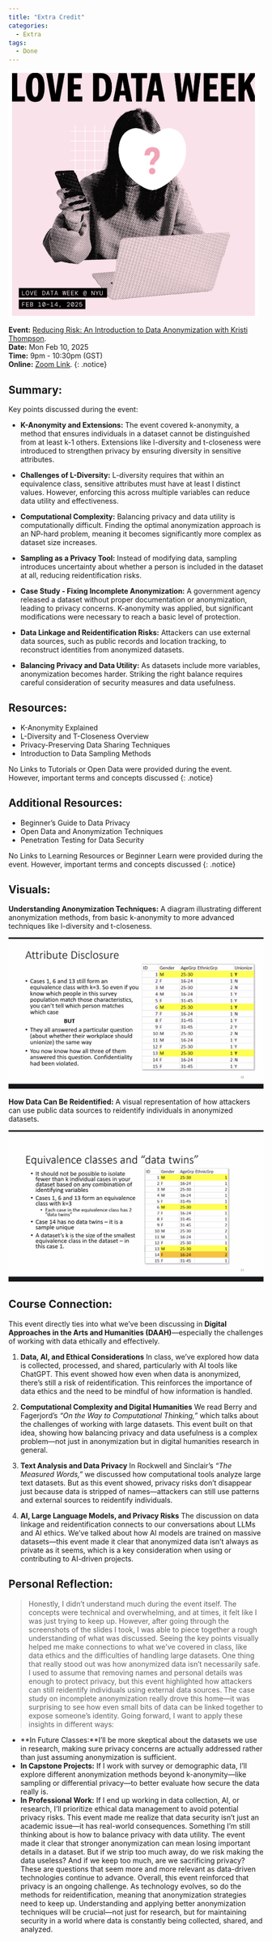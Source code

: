 ```yaml
---
title: "Extra Credit"
categories:
  - Extra
tags:
  - Done
---
```

![This is a Extra Credit Poster image](/assets/images/extra-credit-event.png "This is a Extra Credit Poster image.")

**Event:** [Reducing Risk: An Introduction to Data Anonymization with Kristi Thompson](https://nyu.libcal.com/event/13661742?f=h).
<br/>
**Date:** Mon Feb 10, 2025 
<br/>
**Time:** 9pm - 10:30pm (GST)
<br/>
**Online:** [Zoom Link](https://nyu.zoom.us/j/92900010001).
{: .notice}

## Summary:

Key points discussed during the event:
* **K-Anonymity and Extensions:** The event covered k-anonymity, a method that ensures individuals in a dataset cannot be distinguished from at least k-1 others. Extensions like l-diversity and t-closeness were introduced to strengthen privacy by ensuring diversity in sensitive attributes.

* **Challenges of L-Diversity:** L-diversity requires that within an equivalence class, sensitive attributes must have at least l distinct values. However, enforcing this across multiple variables can reduce data utility and effectiveness.

* **Computational Complexity:** Balancing privacy and data utility is computationally difficult. Finding the optimal anonymization approach is an NP-hard problem, meaning it becomes significantly more complex as dataset size increases.

* **Sampling as a Privacy Tool:** Instead of modifying data, sampling introduces uncertainty about whether a person is included in the dataset at all, reducing reidentification risks.

* **Case Study - Fixing Incomplete Anonymization:** A government agency released a dataset without proper documentation or anonymization, leading to privacy concerns. K-anonymity was applied, but significant modifications were necessary to reach a basic level of protection.

* **Data Linkage and Reidentification Risks:** Attackers can use external data sources, such as public records and location tracking, to reconstruct identities from anonymized datasets.

* **Balancing Privacy and Data Utility:** As datasets include more variables, anonymization becomes harder. Striking the right balance requires careful consideration of security measures and data usefulness.

## Resources: 

* K-Anonymity Explained
* L-Diversity and T-Closeness Overview
* Privacy-Preserving Data Sharing Techniques
* Introduction to Data Sampling Methods

No Links to Tutorials or Open Data were provided during the event. However, important terms and concepts discussed
{: .notice}

## Additional Resources: 

* Beginner’s Guide to Data Privacy
* Open Data and Anonymization Techniques
* Penetration Testing for Data Security

No Links to Learning Resources or Beginner Learn were provided during the event. However, important terms and concepts discussed
{: .notice}

## Visuals: 

**Understanding Anonymization Techniques:** A diagram illustrating different anonymization methods, from basic k-anonymity to more advanced techniques like l-diversity and t-closeness.

![This is a Extra Credit How Data Can Be Reidentified image](/assets/images/extra-credit-howDataCanBeReidentified.png "This is a Extra Credit How Data Can Be Reidentified image.")

**How Data Can Be Reidentified:** A visual representation of how attackers can use public data sources to reidentify individuals in anonymized datasets.

![This is a Extra Credit Understanding Anonymization Techniques image](/assets/images/extra-credit-understandingAnonymizationTechniques.png "This is a Extra Credit Understanding Anonymization Techniques image.")

## Course Connection:

This event directly ties into what we’ve been discussing in **Digital Approaches in the Arts and Humanities (DAAH)**—especially the challenges of working with data ethically and effectively.

1. **Data, AI, and Ethical Considerations**
In class, we’ve explored how data is collected, processed, and shared, particularly with AI tools like ChatGPT. This event showed how even when data is anonymized, there’s still a risk of reidentification. This reinforces the importance of data ethics and the need to be mindful of how information is handled.

2. **Computational Complexity and Digital Humanities**
We read Berry and Fagerjord’s *“On the Way to Computational Thinking,”* which talks about the challenges of working with large datasets. This event built on that idea, showing how balancing privacy and data usefulness is a complex problem—not just in anonymization but in digital humanities research in general.

3. **Text Analysis and Data Privacy**
In Rockwell and Sinclair’s *“The Measured Words,”* we discussed how computational tools analyze large text datasets. But as this event showed, privacy risks don’t disappear just because data is stripped of names—attackers can still use patterns and external sources to reidentify individuals.

4. **AI, Large Language Models, and Privacy Risks**
The discussion on data linkage and reidentification connects to our conversations about LLMs and AI ethics. We’ve talked about how AI models are trained on massive datasets—this event made it clear that anonymized data isn’t always as private as it seems, which is a key consideration when using or contributing to AI-driven projects.

## Personal Reflection: 

> Honestly, I didn’t understand much during the event itself. The concepts were technical and overwhelming, and at times, it felt like I was just trying to keep up. However, after going through the screenshots of the slides I took, I was able to piece together a rough understanding of what was discussed. Seeing the key points visually helped me make connections to what we've covered in class, like data ethics and the difficulties of handling large datasets.
One thing that really stood out was how anonymized data isn’t necessarily safe. I used to assume that removing names and personal details was enough to protect privacy, but this event highlighted how attackers can still reidentify individuals using external data sources. The case study on incomplete anonymization really drove this home—it was surprising to see how even small bits of data can be linked together to expose someone’s identity.
Going forward, I want to apply these insights in different ways:
* **In Future Classes:**I’ll be more skeptical about the datasets we use in research, making sure privacy concerns are actually addressed rather than just assuming anonymization is sufficient.
* **In Capstone Projects:** If I work with survey or demographic data, I’ll explore different anonymization methods beyond k-anonymity—like sampling or differential privacy—to better evaluate how secure the data really is.
* **In Professional Work:** If I end up working in data collection, AI, or research, I’ll prioritize ethical data management to avoid potential privacy risks. This event made me realize that data security isn’t just an academic issue—it has real-world consequences.
Something I’m still thinking about is how to balance privacy with data utility. The event made it clear that stronger anonymization can mean losing important details in a dataset. But if we strip too much away, do we risk making the data useless? And if we keep too much, are we sacrificing privacy? These are questions that seem more and more relevant as data-driven technologies continue to advance.
Overall, this event reinforced that privacy is an ongoing challenge. As technology evolves, so do the methods for reidentification, meaning that anonymization strategies need to keep up. Understanding and applying better anonymization techniques will be crucial—not just for research, but for maintaining security in a world where data is constantly being collected, shared, and analyzed.